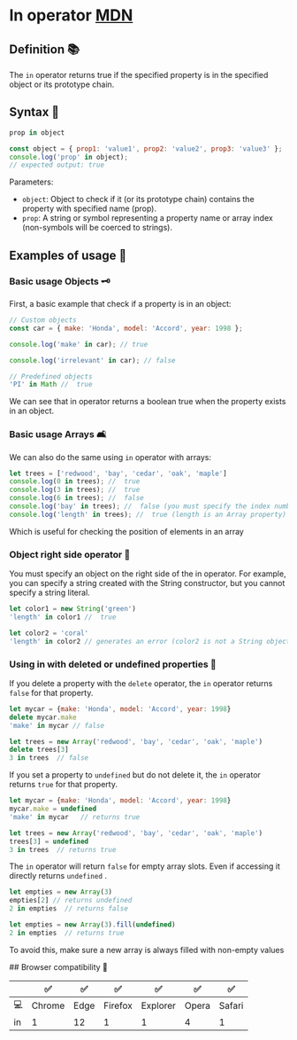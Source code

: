 
# In operator [MDN](https://developer.mozilla.org/en-US/docs/Web/JavaScript/Reference/Operators/in)

## Definition 📚

The `in` operator returns true if the specified property is in the specified object or its prototype chain.

## Syntax 📝

```js
prop in object

const object = { prop1: 'value1', prop2: 'value2', prop3: 'value3' };
console.log('prop' in object);
// expected output: true
```

Parameters:
- `object`: Object to check if it (or its prototype chain) contains the property with specified name (prop).
- `prop`: A string or symbol representing a property name or array index (non-symbols will be coerced to strings).

## Examples of usage 📐

###  Basic usage Objects 🗝

First, a basic example that check if a property is in an object:

```js
// Custom objects
const car = { make: 'Honda', model: 'Accord', year: 1998 };

console.log('make' in car); // true

console.log('irrelevant' in car); // false

// Predefined objects
'PI' in Math //  true
```

We can see that in operator returns a boolean true when the property exists in an object.

### Basic usage Arrays 🛋

We can also do the same using `in` operator with arrays:

```js
let trees = ['redwood', 'bay', 'cedar', 'oak', 'maple']
console.log(0 in trees); //  true
console.log(3 in trees); //  true
console.log(6 in trees); //  false
console.log('bay' in trees); //  false (you must specify the index number, not the value at that index)
console.log('length' in trees); //  true (length is an Array property)
```

Which is useful for checking the position of elements in an array

### Object right side operator 🛀

You must specify an object on the right side of the in operator.
For example, you can specify a string created with the String constructor, but you cannot specify a string literal.

```js
let color1 = new String('green')
'length' in color1 //  true

let color2 = 'coral'
'length' in color2 // generates an error (color2 is not a String object)
```

### Using in with deleted or undefined properties 🔪

If you delete a property with the `delete` operator, the `in` operator returns `false` for that property.

```js
let mycar = {make: 'Honda', model: 'Accord', year: 1998}
delete mycar.make
'make' in mycar // false

let trees = new Array('redwood', 'bay', 'cedar', 'oak', 'maple')
delete trees[3]
3 in trees  // false
```

If you set a property to `undefined` but do not delete it, the `in` operator returns `true` for that property.

```js
let mycar = {make: 'Honda', model: 'Accord', year: 1998}
mycar.make = undefined
'make' in mycar   // returns true

let trees = new Array('redwood', 'bay', 'cedar', 'oak', 'maple')
trees[3] = undefined
3 in trees  // returns true
```

The `in` operator will return `false` for empty array slots. Even if accessing it directly returns `undefined` .

```js
let empties = new Array(3)
empties[2] // returns undefined
2 in empties  // returns false

let empties = new Array(3).fill(undefined)
2 in empties  // returns true
```
To avoid this, make sure a new array is always filled with non-empty values

## Browser compatibility 🔌

|        | ✅     | ✅   | ✅      | ✅       | ✅   | ✅    |
| ------ | ------ | ---- | ------- | -------- | ----- | ------ |
| 💻     | Chrome | Edge | Firefox | Explorer | Opera | Safari |
| in     | 1      | 12   | 1       | 1        | 4     | 1      |
